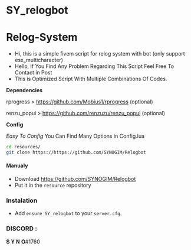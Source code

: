 # SY_relogbot

# Relog-System
- Hi, this is a simple fivem script for relog system with bot (only support esx_multicharacter)
- Hello, If You Find Any Problem Regarding This Script Feel Free To Contact in Post
- This is Optimized Script With Multiple Combinations Of Codes. 

**Dependencies**


rprogress   > https://github.com/Mobius1/rprogress (optional)

renzu_popui > https://github.com/renzuzu/renzu_popui (optional)

**Config**


*Easy To Config*
You Can Find Many Options in Config.lua
```sh
cd resources/
git clone https://https://github.com/SYNOGIM/Relogbot
```
#### Manualy

- Download <https://github.com/SYNOGIM/Relogbot>
- Put it in the `resource` repository

### Instalation

- Add `ensure SY_relogbot` to your `server.cfg`.

### DISCORD :
𝐒 𝐘 𝐍 𝐎#1760





